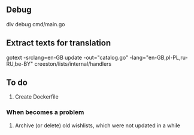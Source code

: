 ## Debug 

dlv debug cmd/main.go 

## Extract texts for translation

gotext -srclang=en-GB update -out="catalog.go" -lang="en-GB,pl-PL,ru-RU,be-BY" creeston/lists/internal/handlers

## To do

1. Create Dockerfile

### When becomes a problem

1. Archive (or delete) old wishlists, which were not updated in a while